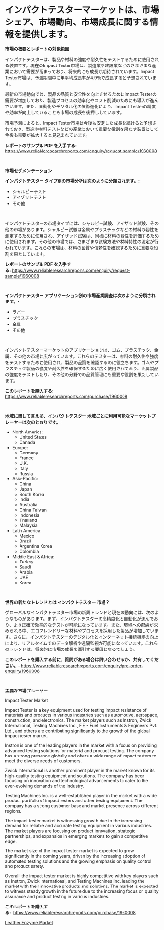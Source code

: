 <p><h1>インパクトテスターマーケットは、市場シェア、市場動向、市場成長に関する情報を提供します。</h1></p><p><strong>市場の概要とレポートの対象範囲</strong></p>
<p><p>インパクトテスターは、製品や材料の強度や耐久性をテストするために使用される装置です。現在のImpact Tester市場は、製造業や建設業などのさまざまな産業において需要が高まっており、将来的にも成長が期待されています。Impact Tester市場は、予測期間中に年平均成長率が4.9％で成長すると予想されています。</p><p>最新の市場動向では、製品の品質と安全性を向上させるためにImpact Testerの需要が増加しており、製造プロセスの効率化やコスト削減のためにも導入が進んでいます。また、自動化やデジタル化の技術進化により、Impact Testerの精度や効率が向上していることも市場の成長を後押ししています。</p><p>市場予測によると、Impact Tester市場は今後も安定した成長を続けると予想されており、製造や材料テストなどの産業において重要な役割を果たす装置として今後も需要が拡大すると見込まれています。</p></p>
<p><strong>レポートのサンプル PDF を入手する:</strong> <a href="https://www.reliableresearchreports.com/enquiry/request-sample/1960008">https://www.reliableresearchreports.com/enquiry/request-sample/1960008</a></p>
<p>&nbsp;</p>
<p><strong>市場セグメンテーション</strong></p>
<p><strong>インパクトテスター タイプ別の市場分析は次のように分類されます。:</strong></p>
<p><ul><li>シャルピーテスト</li><li>アイゾットテスト</li><li>その他</li></ul></p>
<p>&nbsp;</p>
<p><p>インパクトテスターの市場タイプには、シャルピー試験、アイザッド試験、その他の市場があります。シャルピー試験は金属やプラスチックなどの材料の靱性を測定するために使用され、アイザッド試験は、同様に材料の靱性を評価するために使用されます。その他の市場では、さまざまな試験方法や材料特性の測定が行われています。これらの市場は、材料の品質や信頼性を確認するために重要な役割を果たしています。</p></p>
<p><strong>レポートのサンプル PDF を入手する:</strong>&nbsp;<a href="https://www.reliableresearchreports.com/enquiry/request-sample/1960008">https://www.reliableresearchreports.com/enquiry/request-sample/1960008</a></p>
<p>&nbsp;</p>
<p><strong> インパクトテスター アプリケーション別の市場産業調査は次のように分類されます。:</strong></p>
<p><ul><li>ラバー</li><li>プラスチック</li><li>金属</li><li>その他</li></ul></p>
<p>&nbsp;</p>
<p><p>インパクトテスターマーケットのアプリケーションは、ゴム、プラスチック、金属、その他の市場に広がっています。これらのテスターは、材料の耐久性や強度をテストするために使用され、製品の品質を確認するのに役立ちます。ゴムやプラスチック製品の強度や耐久性を確保するために広く使用されており、金属製品の強度をテストしたり、その他の分野での品質管理にも重要な役割を果たしています。</p></p>
<p><strong>このレポートを購入する:</strong>&nbsp; <a href="https://www.reliableresearchreports.com/purchase/1960008">https://www.reliableresearchreports.com/purchase/1960008</a></p>
<p>&nbsp;</p>
<p><strong>地域に関して言えば、インパクトテスター 地域ごとに利用可能なマーケットプレーヤーは次のとおりです。:</strong></p>
<p><ul>
    <li>
        North America:
        <ul>
            <li>United States</li>
            <li>Canada</li>
        </ul>
    </li>
    <li>
        Europe:
        <ul>
            <li>Germany</li>
            <li>France</li>
            <li>U.K.</li>
            <li>Italy</li>
            <li>Russia</li>
        </ul>
    </li>
    <li>
        Asia-Pacific:
        <ul>
            <li>China</li>
            <li>Japan</li>
            <li>South Korea</li>
            <li>India</li>
            <li>Australia</li>
            <li>China Taiwan</li>
            <li>Indonesia</li>
            <li>Thailand</li>
            <li>Malaysia</li>
        </ul>
    </li>
    <li>
        Latin America:
        <ul>
            <li>Mexico</li>
            <li>Brazil</li>
            <li>Argentina Korea</li>
            <li>Colombia</li>
        </ul>
    </li>
    <li>
        Middle East & Africa:
        <ul>
            <li>Turkey</li>
            <li>Saudi</li>
            <li>Arabia</li>
            <li>UAE</li>
            <li>Korea</li>
        </ul>
    </li>
    </ul></p>
<p>&nbsp;</p>
<p><strong>世界の新たなトレンドとは インパクトテスター 市場？</strong></p>
<p><p>グローバルなインパクトテスター市場の新興トレンドと現在の動向には、次のようなものがあります。まず、インパクトテスターの高精度化と自動化が進んでおり、より正確で効率的なテストが可能になっています。また、環境への配慮が求められる中、エコフレンドリーな材料やプロセスを採用した製品が増加しています。さらに、インパクトテスターのデジタル化とインターネット接続機能の向上により、リアルタイムでのデータ解析や遠隔監視が可能になっています。これらのトレンドは、将来的に市場の成長を牽引する要因となるでしょう。</p></p>
<p><strong>このレポートを購入する前に、質問がある場合は問い合わせるか、共有してください。</strong>- <a href="https://www.reliableresearchreports.com/enquiry/pre-order-enquiry/1960008">https://www.reliableresearchreports.com/enquiry/pre-order-enquiry/1960008</a></p>
<p>&nbsp;</p>
<p><strong>主要な市場プレーヤー</strong></p>
<p><p>Impact Tester Market</p><p>Impact Tester is a key equipment used for testing impact resistance of materials and products in various industries such as automotive, aerospace, construction, and electronics. The market players such as Instron, Zwick International, Testing Machines Inc., FIE - Fuel Instruments & Engineers Pvt. Ltd., and others are contributing significantly to the growth of the global impact tester market.</p><p>Instron is one of the leading players in the market with a focus on providing advanced testing solutions for material and product testing. The company has a strong presence globally and offers a wide range of impact testers to meet the diverse needs of customers.</p><p>Zwick International is another prominent player in the market known for its high-quality testing equipment and solutions. The company has been focusing on innovation and technological advancements to cater to the ever-evolving demands of the industry.</p><p>Testing Machines Inc. is a well-established player in the market with a wide product portfolio of impact testers and other testing equipment. The company has a strong customer base and market presence across different regions.</p><p>The impact tester market is witnessing growth due to the increasing demand for reliable and accurate testing equipment in various industries. The market players are focusing on product innovation, strategic partnerships, and expansion in emerging markets to gain a competitive edge.</p><p>The market size of the impact tester market is expected to grow significantly in the coming years, driven by the increasing adoption of automated testing solutions and the growing emphasis on quality control and product safety.</p><p>Overall, the impact tester market is highly competitive with key players such as Instron, Zwick International, and Testing Machines Inc. leading the market with their innovative products and solutions. The market is expected to witness steady growth in the future due to the increasing focus on quality assurance and product testing in various industries.</p></p>
<p><strong>このレポートを購入する:</strong>&nbsp;&nbsp;<a href="https://www.reliableresearchreports.com/purchase/1960008">https://www.reliableresearchreports.com/purchase/1960008</a></p>
<p><p><a href="https://silk-columnist-571.notion.site/Leather-Enzyme-Market-Size-Share-Trends-Analysis-Report-By-Application-Regional-Outlook-Competi-ea1655c0285e400a9354ee81d2eff43c">Leather Enzyme Market</a></p></p>